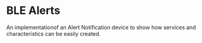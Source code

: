 BLE Alerts
==========

An implementationof an Alert Notification device to show how services and characteristics can be easily created.

